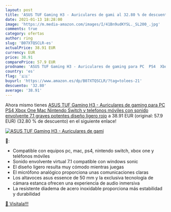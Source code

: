 ```yaml
---
layout: post
title: 'ASUS TUF Gaming H3 - Auriculares de gami al 32.80 % de descuento'
date: 2021-01-13 18:28:00
image: 'https://m.media-amazon.com/images/I/41Bn9udKYSL._SL200_.jpg'
comments: true
category: ofertas
author: ring
slug: 'B07XTQSCLR-es'
actualPrice: 38.91 EUR
currency: EUR
price: 38.91
comparePrice: 57.9 EUR
prodname: 'ASUS TUF Gaming H3 - Auriculares de gaming para PC  PS4  Xbox One  Mac  Nintendo Switch y telefonos móviles con sonido envolvente 7.1  graves potentes  diseño ligero  rojo'
country: 'es'
flag: '🇪🇸'
buyurl: 'https://www.amazon.es/dp/B07XTQSCLR/?tag=tolees-21'
descuento: '32.80'
average: '38.91'
---
```


Ahora mismo tienes [ASUS TUF Gaming H3 - Auriculares de gaming para PC  PS4  Xbox One  Mac  Nintendo Switch y telefonos móviles con sonido envolvente 7.1  graves potentes  diseño ligero  rojo](https://www.amazon.es/dp/B07XTQSCLR/?tag=tolees-21) a 38.91 EUR (original: 57.9 EUR) (32.80 %  de descuento) en el siguiente enlace!

[![ASUS TUF Gaming H3 - Auriculares de gami](https://m.media-amazon.com/images/I/41Bn9udKYSL._SL200_.jpg)](https://www.amazon.es/dp/B07XTQSCLR/?tag=tolees-21)

🔎:

- Compatible con equipos pc, mac, ps4, nintendo switch, xbox one y teléfonos móviles
- Sonido envolvente virtual 7.1 compatible con windows sonic
- El diseño ligero resulta muy cómodo mientras juegas
- El micrófono analógico proporciona unas comunicaciones claras
- Los altavoces asus essence de 50 mm y la exclusiva tecnología de cámara estanca ofrecen una experiencia de audio inmersiva
- La resistente diadema de acero inoxidable proporciona más estabilidad y durabilidad

[🛒 Visítala!!!](https://www.amazon.es/dp/B07XTQSCLR/?tag=tolees-21)
